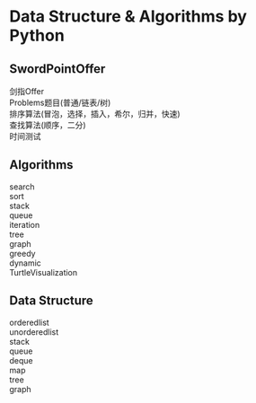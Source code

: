 # Data Structure & Algorithms by Python  

## SwordPointOffer
剑指Offer  
Problems题目(普通/链表/树)  
排序算法(冒泡，选择，插入，希尔，归并，快速)  
查找算法(顺序，二分)  
时间测试  

## Algorithms
search   
sort  
stack  
queue  
iteration  
tree  
graph  
greedy  
dynamic  
TurtleVisualization  

## Data Structure
orderedlist  
unorderedlist  
stack  
queue  
deque  
map  
tree  
graph  